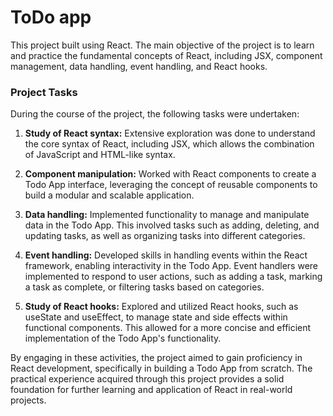 ﻿# ToDo app

This project built using React. The main objective of the project is to learn and practice the fundamental concepts of React, including JSX, component management, data handling, event handling, and React hooks.

### Project Tasks
During the course of the project, the following tasks were undertaken:

1. **Study of React syntax:** Extensive exploration was done to understand the core syntax of React, including JSX, which allows the combination of JavaScript and HTML-like syntax.

2. **Component manipulation:** Worked with React components to create a Todo App interface, leveraging the concept of reusable components to build a modular and scalable application.

3. **Data handling:** Implemented functionality to manage and manipulate data in the Todo App. This involved tasks such as adding, deleting, and updating tasks, as well as organizing tasks into different categories.

4. **Event handling:** Developed skills in handling events within the React framework, enabling interactivity in the Todo App. Event handlers were implemented to respond to user actions, such as adding a task, marking a task as complete, or filtering tasks based on categories.

5. **Study of React hooks:** Explored and utilized React hooks, such as useState and useEffect, to manage state and side effects within functional components. This allowed for a more concise and efficient implementation of the Todo App's functionality.

By engaging in these activities, the project aimed to gain proficiency in React development, specifically in building a Todo App from scratch. The practical experience acquired through this project provides a solid foundation for further learning and application of React in real-world projects.
